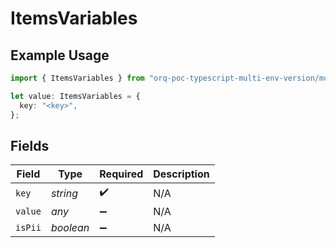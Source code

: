 # ItemsVariables

## Example Usage

```typescript
import { ItemsVariables } from "orq-poc-typescript-multi-env-version/models/operations";

let value: ItemsVariables = {
  key: "<key>",
};
```

## Fields

| Field              | Type               | Required           | Description        |
| ------------------ | ------------------ | ------------------ | ------------------ |
| `key`              | *string*           | :heavy_check_mark: | N/A                |
| `value`            | *any*              | :heavy_minus_sign: | N/A                |
| `isPii`            | *boolean*          | :heavy_minus_sign: | N/A                |
